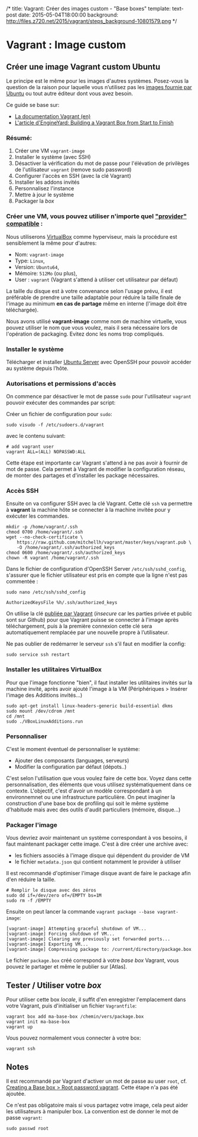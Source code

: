 /*
title: Vagrant: Créer des images custom - "Base boxes"
template: text-post
date: 2015-05-04T18:00:00
background: http://files.z720.net/2015/vagrant/steps_background-10801579.png
*/

# Vagrant : Image custom

## Créer une image Vagrant custom Ubuntu
Le principe est le même pour les images d'autres systèmes. Posez-vous la question de la raison pour laquelle vous n’utilisez pas les [images fournie par Ubuntu][vagrant-ubuntu-boxes] ou tout autre éditeur dont vous avez besoin.

Ce guide se base sur:

- [La documentation Vagrant (en)][vagrant-base-box]
- [L'article d'EngineYard: Building a Vagrant Box from Start to Finish][engine-yard]

### Résumé:

1. Créer une VM `vagrant-image`
2. Installer le système (avec SSH)
3. Désactiver la vérification du mot de passe pour l'élévation de privilèges de l'utilisateur `vagrant` (remove sudo password)
4. Configurer l'accès en SSH (avec la clé Vagrant)
5. Installer les addons invités
6. Personnalisez l'instance
6. Mettre à jour le système
7. Packager la *box*

### Créer une VM, vous pouvez utiliser n'importe quel ["provider" compatible][vagrant-providers]  :

Nous utiliserons [VirtualBox] comme hyperviseur, mais la procédure est sensiblement la même pour d'autres:

- Nom:  `vagrant-image`
- Type: `Linux`, 
- Version: `Ubuntu64`, 
- Mémoire: `512Mo` (ou plus),
- User : `vagrant` (Vagrant s'attend à utiliser cet utilisateur par défaut)

La taille du disque est à votre convenance selon l'usage prévu, il est préférable de prendre une taille adaptable pour réduire la taille finale de l'image au minimum **en cas de partage** même en interne (l'image doit être téléchargée).

Nous avons utilisé **vagrant-image** comme nom de machine virtuelle, vous pouvez utiliser le nom que vous voulez, mais il sera nécessaire lors de l'opération de packaging. Evitez donc les noms trop compliqués.

### Installer le système

Télécharger et installer [Ubuntu Server] avec OpenSSH pour pouvoir accéder au système depuis l’hôte.

### Autorisations et permissions d'accès
On commence par désactiver le mot de passe `sudo` pour l'utilisateur `vagrant` pouvoir exécuter des commandes par script: 

Créer un fichier de configuration pour `sudo`:

    sudo visudo -f /etc/sudoers.d/vagrant

avec le contenu suivant:

    # add vagrant user
    vagrant ALL=(ALL) NOPASSWD:ALL


Cette étape est importante car Vagrant s'attend à ne pas avoir à fournir de mot de passe. Cela permet à Vagrant de modifier la configuration réseau, de monter des partages et d'installer les package nécessaires.

### Accès SSH
Ensuite on va configurer SSH avec la clé Vagrant. Cette clé `ssh` va permettre à **vagrant**  la machine hôte se connecter à la machine invitée pour y exécuter les commandes. 

    mkdir -p /home/vagrant/.ssh
    chmod 0700 /home/vagrant/.ssh
    wget --no-check-certificate \
        https://raw.github.com/mitchellh/vagrant/master/keys/vagrant.pub \
        -O /home/vagrant/.ssh/authorized_keys
    chmod 0600 /home/vagrant/.ssh/authorized_keys
    chown -R vagrant /home/vagrant/.ssh


Dans le fichier de configuration d'OpenSSH Server `/etc/ssh/sshd_config`, s'assurer que le fichier utilisateur est pris en compte que la ligne n'est pas commentée :

    sudo nano /etc/ssh/sshd_config

    AuthorizedKeysFile %h/.ssh/authorized_keys


On utilise la clé [publiée par Vagrant][insecure-keys] (*insecure* car les parties privée et public sont sur Github) pour que Vagrant puisse se connecter à l'image après téléchargement, puis à la première connexion cette clé sera automatiquement remplacée par une nouvelle propre à l’utilisateur. 

Ne pas oublier de redémarrer le serveur `ssh` s'il faut en modifier la config:

    sudo service ssh restart

### Installer les utilitaires VirtualBox

Pour que l'image fonctionne "bien", il faut installer les utilitaires invités sur la machine invité, après avoir ajouté l'image à la VM (Périphériques > Insérer l'image des Additions invités...)

    sudo apt-get install linux-headers-generic build-essential dkms
    sudo mount /dev/cdrom /mnt 
    cd /mnt
    sudo ./VBoxLinuxAdditions.run

### Personnaliser

C'est le moment éventuel de personnaliser le système:

- Ajouter des composants (languages, serveurs)
- Modifier la configuration par défaut (dépots..)

C'est selon l'utilisation que vous voulez faire de cette box. 
Voyez dans cette personnalisation, des éléments que vous utilisez systématiquement dans ce contexte.
L'objectif, c'est d'avoir un modèle correspondant à un environnemnet ou une infrastructure particulière.
On peut imaginer la construction d'une base box de profiling qui soit le même système d'habitude mais avec des outils d'audit particuliers (mémoire, disque...)

### Packager l'image

Vous devriez avoir maintenant un système correspondant à vos besoins, il faut maintenant packager cette image. C'est à dire créer une archive avec:

- les fichiers associés à l'image disque qui dépendent du provider de VM
- le fichier `metadata.json` qui contient notamment le provider à utiliser

Il est recommandé d'optimiser l'image disque avant de faire le package afin d'en réduire la taille.

    # Remplir le disque avec des zéros
    sudo dd if=/dev/zero of=/EMPTY bs=1M
    sudo rm -f /EMPTY

Ensuite on peut lancer la commande `vagrant package --base vagrant-image`:

    [vagrant-image] Attempting graceful shutdown of VM...
    [vagrant-image] Forcing shutdown of VM...
    [vagrant-image] Clearing any previously set forwarded ports...
    [vagrant-image] Exporting VM...
    [vagrant-image] Compressing package to: /current/directory/package.box

Le fichier `package.box` créé correspond à votre *base box* Vagrant, vous pouvez le partager et même le publier sur [Atlas].


## Tester / Utiliser votre *box*

Pour utiliser cette box *locale*, il suffit d'en enregistrer l'emplacement dans votre Vagrant, puis d'initialiser un fichier `Vagrantfile`:

    vagrant box add ma-base-box /chemin/vers/package.box
    vagrant init ma-base-box
    vagrant up

Vous pouvez normalement vous connecter à votre box:

    vagrant ssh


## Notes 

Il est recommandé par Vagrant d'activer un mot de passe au user `root`, cf. [Creating a Base box > Root password vagrant][vagrant-base-box]. Cette étape n'a pas été ajoutée.

Ce n'est pas obligatoire mais si vous partagez votre image, cela peut aider les utilisateurs à manipuler box. La convention est de donner le mot de passe `vagrant`:

    sudo passwd root

[vagrant-providers]: http://docs.vagrantup.com/v2/providers/
[vagrant-base-box]: http://docs.vagrantup.com/v2/boxes/base.html
[Altas]: https://atlas.hashicorp.com/
[vagrant-ubuntu-boxes]: https://atlas.hashicorp.com/ubuntu/
[Ubuntu Server]: http://www.ubuntu.com/download/server
[VirtualBox]: https://www.virtualbox.org/
[insecure-keys]: https://github.com/mitchellh/vagrant/tree/master/keys
[engine-yard]: https://blog.engineyard.com/2014/building-a-vagrant-box
